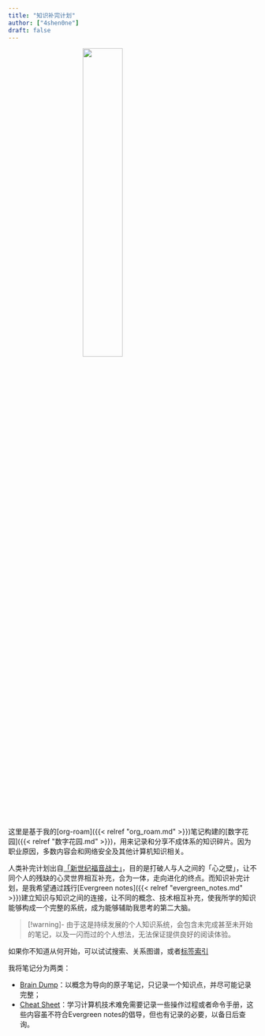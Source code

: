 ```yaml
---
title: "知识补完计划"
author: ["4shen0ne"]
draft: false
---
```


<img src="/static/seele.png" style="display:block;margin-left:auto;margin-right:auto;width:40%;" />

这里是基于我的[org-roam]({{< relref "org_roam.md" >}})笔记构建的[数字花园]({{< relref "数字花园.md" >}})，用来记录和分享不成体系的知识碎片。因为职业原因，多数内容会和网络安全及其他计算机知识相关。

人类补完计划出自[「新世纪福音战士」](https://zh.wikipedia.org/wiki/**%E6%96%B0%E4%B8%96%E7%B4%80%E7%A6%8F%E9%9F%B3%E6%88%B0%E5%A3%AB%E7%B3%BB%E5%88%97**)，目的是打破人与人之间的「心之壁」，让不同个人的残缺的心灵世界相互补充，合为一体，走向进化的终点。而知识补完计划，是我希望通过践行[Evergreen notes]({{< relref "evergreen_notes.md" >}})建立知识与知识之间的连接，让不同的概念、技术相互补充，使我所学的知识能够构成一个完整的系统，成为能够辅助我思考的第二大脑。

> [!warning]-
> 由于这是持续发展的个人知识系统，会包含未完成甚至未开始的笔记，以及一闪而过的个人想法，无法保证提供良好的阅读体验。

如果你不知道从何开始，可以试试搜索、关系图谱，或者[标签索引](/tags)

我将笔记分为两类：

-   [Brain Dump](/Brain-Dump)：以概念为导向的原子笔记，只记录一个知识点，并尽可能记录完整；
-   [Cheat Sheet](/Cheat-Sheet)：学习计算机技术难免需要记录一些操作过程或者命令手册，这些内容虽不符合Evergreen notes的倡导，但也有记录的必要，以备日后查询。
